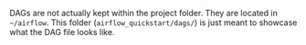 DAGs are not actually kept within the project folder. They are located in `~/airflow`. This folder (`airflow_quickstart/dags/`) is just meant to showcase what the DAG file looks like.